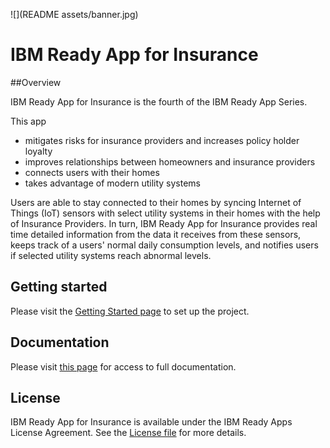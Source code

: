 ![](README assets/banner.jpg)
# IBM Ready App for Insurance


##Overview

IBM Ready App for Insurance is the fourth of the IBM Ready App Series.


This app
* mitigates risks for insurance providers and increases policy holder loyalty
* improves relationships between homeowners and insurance providers
* connects users with their homes
* takes advantage of modern utility systems


Users are able to stay connected to their homes by syncing Internet of Things (IoT) sensors with select utility systems in their homes with the help of Insurance Providers. In turn, IBM Ready App for Insurance provides real time detailed information from the data it receives from these sensors, keeps track of a users' normal daily consumption levels, and notifies users if selected utility systems reach abnormal levels.


## Getting started
Please visit the [Getting Started page](http://lexdcy040194.ecloud.edst.ibm.com/perch_1_0_0/getting_started) to set up the project.


## Documentation
Please visit [this page](http://lexdcy040194.ecloud.edst.ibm.com/perch_1_0_0/home) for access to full documentation.


## License
IBM Ready App for Insurance is available under the IBM Ready Apps License Agreement. See the [License file](https://github.com/IBM-MIL/IBM-Ready-App-for-Banking/blob/master/License.txt) for more details.
